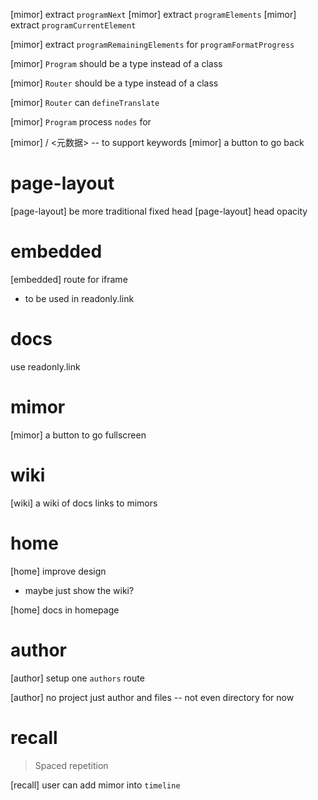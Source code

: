 [mimor] extract `programNext`
[mimor] extract `programElements`
[mimor] extract `programCurrentElement`

[mimor] extract `programRemainingElements` for `programFormatProgress`

[mimor] `Program` should be a type instead of a class

[mimor] `Router` should be a type instead of a class

[mimor] `Router` can `defineTranslate`

[mimor] `Program` process `nodes` for <metadata>

[mimor] <metadata> / <元数据> -- to support keywords
[mimor] a button to go back

# page-layout

[page-layout] be more traditional fixed head
[page-layout] head opacity

# embedded

[embedded] route for iframe

- to be used in readonly.link

# docs

use readonly.link

# mimor

[mimor] a button to go fullscreen

# wiki

[wiki] a wiki of docs links to mimors

# home

[home] improve design

- maybe just show the wiki?

[home] docs in homepage

# author

[author] setup one `authors` route

[author] no project just author and files -- not even directory for now

# recall

> Spaced repetition

[recall] user can add mimor into `timeline`
